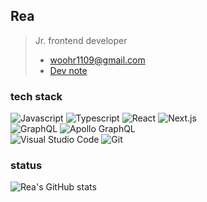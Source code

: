 ## Rea 
> Jr. frontend developer 
>  - woohr1109@gmail.com
>  - [Dev note](https://readevenote.notion.site/Dev_note-c836f3307b0d460b8fc2488b58e0ab67)

### tech stack
<div>
 <img alt="Javascript" src ="https://img.shields.io/badge/Javascript-F7DF1E.svg?&style=for-the-badge&logo=Javascript&logoColor=white"/>
 <img alt="Typescript" src ="https://img.shields.io/badge/Typescript-3178C6.svg?&style=for-the-badge&logo=Typescript&logoColor=white"/>
 <img alt="React" src ="https://img.shields.io/badge/React-61DAFB.svg?&style=for-the-badge&logo=React&logoColor=white"/>
  <img alt="Next.js" src ="https://img.shields.io/badge/Next.js-000000.svg?&style=for-the-badge&logo=Next.js&logoColor=white"/>
</div>
<div>
 <img alt="GraphQL" src ="https://img.shields.io/badge/GraphQL-E10098.svg?&style=for-the-badge&logo=GraphQL&logoColor=white"/>
 <img alt="Apollo GraphQL" src ="https://img.shields.io/badge/Apollo GraphQL-311C87.svg?&style=for-the-badge&logo=Apollo GraphQL&logoColor=white"/>
</div>
<div>
  <img alt="Visual Studio Code" src ="https://img.shields.io/badge/Visual Studio Code-007ACC.svg?&style=for-the-badge&logo=Visual Studio Code&logoColor=white"/>
   <img alt="Git" src ="https://img.shields.io/badge/Git-F05032.svg?&style=for-the-badge&logo=Git&logoColor=white"/>
</div>

### status
![Rea's GitHub stats](https://github-readme-stats.vercel.app/api?username=Rea1109&show_icons=true&theme=react)
